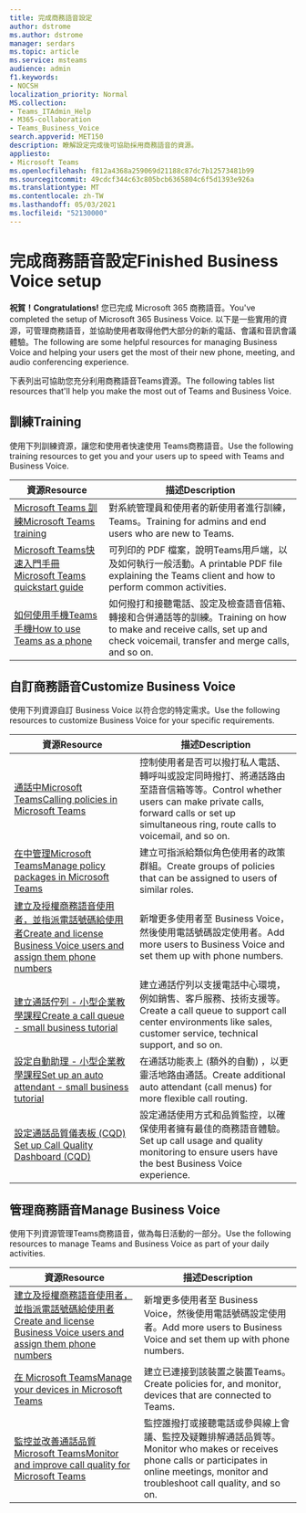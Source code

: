 ```yaml
---
title: 完成商務語音設定
author: dstrome
ms.author: dstrome
manager: serdars
ms.topic: article
ms.service: msteams
audience: admin
f1.keywords:
- NOCSH
localization_priority: Normal
MS.collection:
- Teams_ITAdmin_Help
- M365-collaboration
- Teams_Business_Voice
search.appverid: MET150
description: 瞭解設定完成後可協助採用商務語音的資源。
appliesto:
- Microsoft Teams
ms.openlocfilehash: f812a4368a259069d21188c87dc7b12573481b99
ms.sourcegitcommit: 49cdcf344c63c805bcb6365804c6f5d1393e926a
ms.translationtype: MT
ms.contentlocale: zh-TW
ms.lasthandoff: 05/03/2021
ms.locfileid: "52130000"
---
```

# <a name="finished-business-voice-setup"></a><span data-ttu-id="0c9ae-103">完成商務語音設定</span><span class="sxs-lookup"><span data-stu-id="0c9ae-103">Finished Business Voice setup</span></span>

<span data-ttu-id="0c9ae-104">**祝賀！**</span><span class="sxs-lookup"><span data-stu-id="0c9ae-104">**Congratulations!**</span></span> <span data-ttu-id="0c9ae-105">您已完成 Microsoft 365 商務語音。</span><span class="sxs-lookup"><span data-stu-id="0c9ae-105">You've completed the setup of Microsoft 365 Business Voice.</span></span> <span data-ttu-id="0c9ae-106">以下是一些實用的資源，可管理商務語音，並協助使用者取得他們大部分的新的電話、會議和音訊會議體驗。</span><span class="sxs-lookup"><span data-stu-id="0c9ae-106">The following are some helpful resources for managing Business Voice and helping your users get the most of their new phone, meeting, and audio conferencing experience.</span></span>

<span data-ttu-id="0c9ae-107">下表列出可協助您充分利用商務語音Teams資源。</span><span class="sxs-lookup"><span data-stu-id="0c9ae-107">The following tables list resources that'll help you make the most out of Teams and Business Voice.</span></span>

## <a name="training"></a><span data-ttu-id="0c9ae-108">訓練</span><span class="sxs-lookup"><span data-stu-id="0c9ae-108">Training</span></span>

<span data-ttu-id="0c9ae-109">使用下列訓練資源，讓您和使用者快速使用 Teams商務語音。</span><span class="sxs-lookup"><span data-stu-id="0c9ae-109">Use the following training resources to get you and your users up to speed with Teams and Business Voice.</span></span>

|<span data-ttu-id="0c9ae-110">資源</span><span class="sxs-lookup"><span data-stu-id="0c9ae-110">Resource</span></span>  |<span data-ttu-id="0c9ae-111">描述</span><span class="sxs-lookup"><span data-stu-id="0c9ae-111">Description</span></span>  |
|---------|---------|
| [<span data-ttu-id="0c9ae-112">Microsoft Teams 訓練</span><span class="sxs-lookup"><span data-stu-id="0c9ae-112">Microsoft Teams training</span></span>](../training-microsoft-teams-landing-page.md)    | <span data-ttu-id="0c9ae-113">對系統管理員和使用者的新使用者進行訓練，Teams。</span><span class="sxs-lookup"><span data-stu-id="0c9ae-113">Training for admins and end users who are new to Teams.</span></span>        |
| [<span data-ttu-id="0c9ae-114">Microsoft Teams快速入門手冊</span><span class="sxs-lookup"><span data-stu-id="0c9ae-114">Microsoft Teams quickstart guide</span></span>](https://download.microsoft.com/download/D/9/F/D9FE8B9E-22F5-47BF-A1AB-09539C41FCD0/Teams%20QS.pdf)    | <span data-ttu-id="0c9ae-115">可列印的 PDF 檔案，說明Teams用戶端，以及如何執行一般活動。</span><span class="sxs-lookup"><span data-stu-id="0c9ae-115">A printable PDF file explaining the Teams client and how to perform common activities.</span></span>        |
| [<span data-ttu-id="0c9ae-116">如何使用手機Teams手機</span><span class="sxs-lookup"><span data-stu-id="0c9ae-116">How to use Teams as a phone</span></span>](https://support.microsoft.com/office/meetings-and-calls-d92432d5-dd0f-4d17-8f69-06096b6b48a8?ad=US#ID0EAABAAA=Calls)    | <span data-ttu-id="0c9ae-117">如何撥打和接聽電話、設定及檢查語音信箱、轉接和合併通話等的訓練。</span><span class="sxs-lookup"><span data-stu-id="0c9ae-117">Training on how to make and receive calls, set up and check voicemail, transfer and merge calls, and so on.</span></span>        |

## <a name="customize-business-voice"></a><span data-ttu-id="0c9ae-118">自訂商務語音</span><span class="sxs-lookup"><span data-stu-id="0c9ae-118">Customize Business Voice</span></span>

<span data-ttu-id="0c9ae-119">使用下列資源自訂 Business Voice 以符合您的特定需求。</span><span class="sxs-lookup"><span data-stu-id="0c9ae-119">Use the following resources to customize Business Voice for your specific requirements.</span></span>

| <span data-ttu-id="0c9ae-120">資源</span><span class="sxs-lookup"><span data-stu-id="0c9ae-120">Resource</span></span> | <span data-ttu-id="0c9ae-121">描述</span><span class="sxs-lookup"><span data-stu-id="0c9ae-121">Description</span></span>  |
|---------|---------|
| [<span data-ttu-id="0c9ae-122">通話中Microsoft Teams</span><span class="sxs-lookup"><span data-stu-id="0c9ae-122">Calling policies in Microsoft Teams</span></span>](set-up-policies.md)    | <span data-ttu-id="0c9ae-123">控制使用者是否可以撥打私人電話、轉呼叫或設定同時撥打、將通話路由至語音信箱等等。</span><span class="sxs-lookup"><span data-stu-id="0c9ae-123">Control whether users can make private calls, forward calls or set up simultaneous ring, route calls to voicemail, and so on.</span></span>        |
| [<span data-ttu-id="0c9ae-124">在中管理Microsoft Teams</span><span class="sxs-lookup"><span data-stu-id="0c9ae-124">Manage policy packages in Microsoft Teams</span></span>](policy-packages.md)    | <span data-ttu-id="0c9ae-125">建立可指派給類似角色使用者的政策群組。</span><span class="sxs-lookup"><span data-stu-id="0c9ae-125">Create groups of policies that can be assigned to users of similar roles.</span></span>        |
| [<span data-ttu-id="0c9ae-126">建立及授權商務語音使用者，並指派電話號碼給使用者</span><span class="sxs-lookup"><span data-stu-id="0c9ae-126">Create and license Business Voice users and assign them phone numbers</span></span>](create-users.md)    | <span data-ttu-id="0c9ae-127">新增更多使用者至 Business Voice，然後使用電話號碼設定使用者。</span><span class="sxs-lookup"><span data-stu-id="0c9ae-127">Add more users to Business Voice and set them up with phone numbers.</span></span>        |
| [<span data-ttu-id="0c9ae-128">建立通話佇列 - 小型企業教學課程</span><span class="sxs-lookup"><span data-stu-id="0c9ae-128">Create a call queue - small business tutorial</span></span>](create-a-phone-system-call-queue-smb.md)    | <span data-ttu-id="0c9ae-129">建立通話佇列以支援電話中心環境，例如銷售、客戶服務、技術支援等。</span><span class="sxs-lookup"><span data-stu-id="0c9ae-129">Create a call queue to support call center environments like sales, customer service, technical support, and so on.</span></span>        |
| [<span data-ttu-id="0c9ae-130">設定自動助理 - 小型企業教學課程</span><span class="sxs-lookup"><span data-stu-id="0c9ae-130">Set up an auto attendant - small business tutorial</span></span>](create-a-phone-system-auto-attendant-smb.md)   | <span data-ttu-id="0c9ae-131">在通話功能表上 (額外的自動) ，以更靈活地路由通話。</span><span class="sxs-lookup"><span data-stu-id="0c9ae-131">Create additional auto attendant (call menus) for more flexible call routing.</span></span>        |
| [<span data-ttu-id="0c9ae-132">設定通話品質儀表板 (CQD) </span><span class="sxs-lookup"><span data-stu-id="0c9ae-132">Set up Call Quality Dashboard (CQD)</span></span>](analytics-dashboard.md)| <span data-ttu-id="0c9ae-133">設定通話使用方式和品質監控，以確保使用者擁有最佳的商務語音體驗。</span><span class="sxs-lookup"><span data-stu-id="0c9ae-133">Set up call usage and quality monitoring to ensure users have the best Business Voice experience.</span></span>|

## <a name="manage-business-voice"></a><span data-ttu-id="0c9ae-134">管理商務語音</span><span class="sxs-lookup"><span data-stu-id="0c9ae-134">Manage Business Voice</span></span>

<span data-ttu-id="0c9ae-135">使用下列資源管理Teams商務語音，做為每日活動的一部分。</span><span class="sxs-lookup"><span data-stu-id="0c9ae-135">Use the following resources to manage Teams and Business Voice as part of your daily activities.</span></span>

|<span data-ttu-id="0c9ae-136">資源</span><span class="sxs-lookup"><span data-stu-id="0c9ae-136">Resource</span></span>  |<span data-ttu-id="0c9ae-137">描述</span><span class="sxs-lookup"><span data-stu-id="0c9ae-137">Description</span></span>  |
|---------|---------|
| [<span data-ttu-id="0c9ae-138">建立及授權商務語音使用者，並指派電話號碼給使用者</span><span class="sxs-lookup"><span data-stu-id="0c9ae-138">Create and license Business Voice users and assign them phone numbers</span></span>](create-users.md)    | <span data-ttu-id="0c9ae-139">新增更多使用者至 Business Voice，然後使用電話號碼設定使用者。</span><span class="sxs-lookup"><span data-stu-id="0c9ae-139">Add more users to Business Voice and set them up with phone numbers.</span></span>         |
| [<span data-ttu-id="0c9ae-140">在 Microsoft Teams</span><span class="sxs-lookup"><span data-stu-id="0c9ae-140">Manage your devices in Microsoft Teams</span></span>](manage-devices.md)    | <span data-ttu-id="0c9ae-141">建立已連接到該裝置之裝置Teams。</span><span class="sxs-lookup"><span data-stu-id="0c9ae-141">Create policies for, and monitor, devices that are connected to Teams.</span></span>        |
| [<span data-ttu-id="0c9ae-142">監控並改善通話品質Microsoft Teams</span><span class="sxs-lookup"><span data-stu-id="0c9ae-142">Monitor and improve call quality for Microsoft Teams</span></span>](monitor-quality.md)    | <span data-ttu-id="0c9ae-143">監控誰撥打或接聽電話或參與線上會議、監控及疑難排解通話品質等。</span><span class="sxs-lookup"><span data-stu-id="0c9ae-143">Monitor who makes or receives phone calls or participates in online meetings, monitor and troubleshoot call quality, and so on.</span></span>        |
